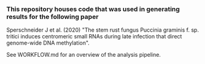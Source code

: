 ### This repository houses code that was used in generating results for the following paper

Sperschneider J et al. (2020) "The stem rust fungus Puccinia graminis f. sp. tritici induces centromeric small RNAs during late infection that direct genome-wide DNA methylation". 

See WORKFLOW.md for an overview of the analysis pipeline.
